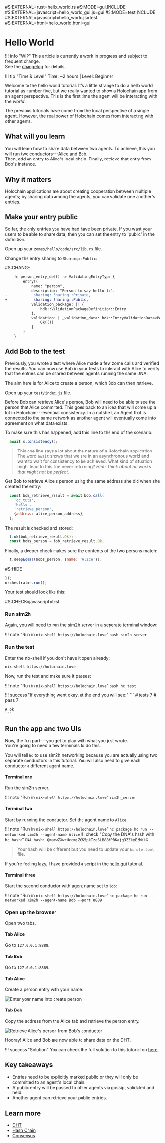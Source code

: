 \#S:EXTERNAL=rust=hello_world.rs
\#S:MODE=gui,INCLUDE
\#S:EXTERNAL=javascript=hello_world_gui.js=gui
\#S:MODE=test,INCLUDE
\#S:EXTERNAL=javascript=hello_world.js=test
\#S:EXTERNAL=html=hello_world.html=gui
# Hello World

!!! info "WIP"
    This article is currently a work in progress and subject to frequent change.  
    See the [changelog](/docs/changelog) for details.

!!! tip "Time & Level"
    Time: ~2 hours | Level: Beginner

Welcome to the hello world tutorial. It's a little strange to do a hello world tutorial as number five, but we really wanted to show a Holochain app from an agent perspective. This is the first time the agent will be interacting with the _world_.

The previous tutorials have come from the local perspective of a single agent. However, the real power of Holochain comes from interacting with other agents.

## What will you learn
You will learn how to share data between two agents. To achieve, this you will run two conductors---Alice and Bob.  
Then, add an entry to Alice's local chain. Finally, retrieve that entry from Bob's instance.

## Why it matters
Holochain applications are about creating cooperation between multiple agents; by sharing data among the agents, you can validate one another's entries.

## Make your entry public 

So far, the only entries you have had have been private. If you want your users to be able to share data, then you can set the entry to 'public' in the definition.

Open up your `zomes/hello/code/src/lib.rs` file.

Change the entry sharing to `Sharing::Public`:

\#S:CHANGE
```diff
    fn person_entry_def() -> ValidatingEntryType {
        entry!(
            name: "person",
            description: "Person to say hello to",
-            sharing: Sharing::Private,
+            sharing: Sharing::Public,
            validation_package: || {
                hdk::ValidationPackageDefinition::Entry
            },
            validation: | _validation_data: hdk::EntryValidationData<Person>| {
                Ok(())
            }
        )
    }
```
<script id="asciicast-K0Vj50CIVNSYWr5RIbbrc6V3s" src="https://asciinema.org/a/K0Vj50CIVNSYWr5RIbbrc6V3s.js" async data-autoplay="true" data-loop="true"></script>

## Add Bob to the test

Previously, you wrote a test where Alice made a few zome calls and verified the results. You can now use Bob in your tests to interact with Alice to verify that the entries can be shared between agents running the same DNA.

The aim here is for Alice to create a person, which Bob can then retrieve.

Open up your `test/index.js` file.

Before Bob can retrieve Alice's person, Bob will need to be able to see the person that Alice committed. This goes back to an idea that will come up a lot in Holochain---eventual consistency. In a nutshell, an Agent that is connected to the same network as another agent will eventually come into agreement on what data exists.

To make sure this has happened, add this line to the end of the scenario:
```javascript
  await s.consistency();
```

> This one line says a lot about the nature of a Holochain application. The word `await` shows that we are in an asynchronous world and want to wait for consistency to be achieved. What kind of situation might lead to this line never returning? _Hint: Think about networks that might not be perfect._

Get Bob to retrieve Alice's person using the same address she did when she created the entry: 

```javascript
  const bob_retrieve_result = await bob.call(
    'cc_tuts',
    'hello',
    'retrieve_person',
    {address: alice_person_address},
  );
```

The result is checked and stored:

```javascript
  t.ok(bob_retrieve_result.Ok);
  const bobs_person = bob_retrieve_result.Ok;
```

Finally, a deeper check makes sure the contents of the two persons match:

```javascript
  t.deepEqual(bobs_person, {name: 'Alice'});
```
\#S:HIDE
```javascript
});
orchestrator.run();
```
Your test should look like this:

\#S:CHECK=javascript=test

### Run sim2h
Again, you will need to run the sim2h server in a seperate terminal window:

!!! note "Run in `nix-shell https://holochain.love`"
    ```bash
    sim2h_server
    ```

### Run the test

Enter the nix-shell if you don't have it open already:

```bash
nix-shell https://holochain.love
```

Now, run the test and make sure it passes:

!!! note "Run in `nix-shell https://holochain.love`"
    ```bash
    hc test
    ```

!!! success "If everything went okay, at the end you will see:"
    ```
    # tests 7
    # pass  7
    
    # ok
    ```

## Run the app and two UIs

Now, the fun part---you get to play with what you just wrote.  
You're going to need a few terminals to do this.

You will tell `hc` to use sim2h networking because you are actually 
using two separate conductors in this tutorial.
You will also need to give each conductor a different agent name.

#### Terminal one
Run the sim2h server.

!!! note "Run in `nix-shell https://holochain.love`"
    ```
    sim2h_server
    ```

#### Terminal two 
Start by running the conductor. Set the agent name to `Alice`.

!!! note "Run in `nix-shell https://holochain.love`"
    ```
    hc package
    hc run --networked sim2h --agent-name Alice
    ```
!!! check "Copy the DNA's hash with `hc hash`:"
    ```
    DNA hash: QmadwZXwcUccmjZGK5pkTzeSLB88NPBKajg3ZZkyE2hKkG
    ```
> Your hash will be different but you need to update your `bundle.toml` file.

If you're feeling lazy, I have provided a script in the [hello gui](../hello_gui) tutorial.

#### Terminal three
Start the second conductor with agent name set to `Bob`:

!!! note "Run in `nix-shell https://holochain.love`"
    ```
    hc package
    hc run --networked sim2h --agent-name Bob --port 8889
    ```


### Open up the browser

Open two tabs.

#### Tab Alice

Go to `127.0.0.1:8888`.

#### Tab Bob 

Go to `127.0.0.1:8889`.

#### Tab Alice

Create a person entry with your name:

![Enter your name into create person](../../../img/hw_create_person.png)

#### Tab Bob

Copy the address from the Alice tab and retrieve the person entry:

![Retrieve Alice's person from Bob's conductor](../../../img/hw_retrieve_person.png)

Hooray! Alice and Bob are now able to share data on the DHT.

!!! success "Solution"
    You can check the full solution to this tutorial on [here](https://github.com/freesig/cc_tuts/tree/hello_world).

## Key takeaways
- Entries need to be explicitly marked public or they will only be committed to an agent's local chain.
- A public entry will be passed to other agents via gossip, validated and held.
- Another agent can retrieve your public entries.

## Learn more
- [DHT](https://www.educative.io/edpresso/what-is-a-distributed-hash-table)
- [Hash Chain](https://www.techopedia.com/definition/32920/hash-chain)
- [Consensus](https://holo.host/faq/how-does-holochain-manage-consensus-data-integrity/)

